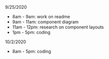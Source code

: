 9/25/2020

- 8am - 9am: work on readme
- 9am - 11am: component diagram
- 11am - 12pm: research on component layouts
- 1pm - 5pm: coding

10/2/2020

- 8am - 5pm: coding

